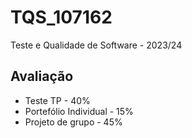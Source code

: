 # TQS_107162
Teste e Qualidade de Software - 2023/24

## Avaliação
* Teste TP - 40%
* Portefólio Individual - 15%
* Projeto de grupo - 45%